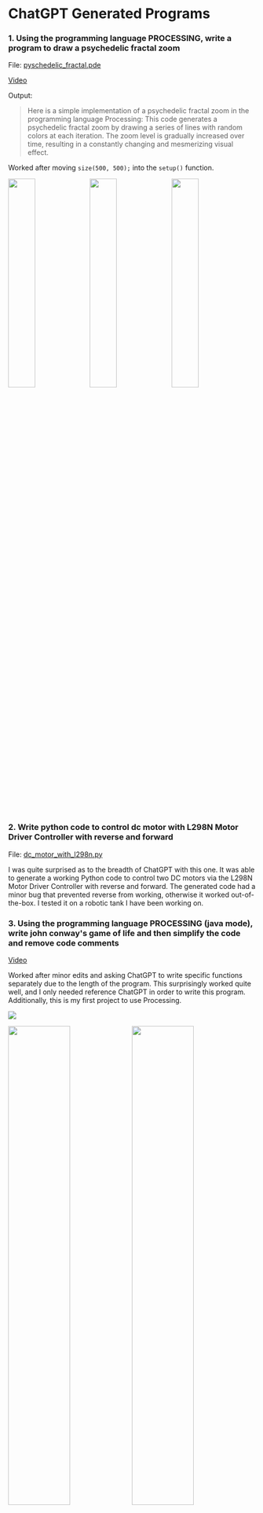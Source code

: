 # ChatGPT Generated Programs

### 1. Using the programming language PROCESSING, write a program to draw a psychedelic fractal zoom

File: [pyschedelic_fractal.pde](https://github.com/kennycason/chatgpt_code/blob/main/psychedelic_fractal.pde)

[Video](https://v.usetapes.com/tN8SdeBlYD)

Output: 
> Here is a simple implementation of a psychedelic fractal zoom in the programming language Processing:
> This code generates a psychedelic fractal zoom by drawing a series of lines with random colors at each iteration. The zoom level is gradually increased over time, resulting in a constantly changing and mesmerizing visual effect.

Worked after moving `size(500, 500);` into the `setup()` function.

<img src="https://github.com/kennycason/chatgpt_code/blob/main/output/psychedelic_fractal02.png?raw=true" width="33%"/><img src="https://github.com/kennycason/chatgpt_code/blob/main/output/psychedelic_fractal03.png?raw=true" width="33%"/><img src="https://github.com/kennycason/chatgpt_code/blob/main/output/psychedelic_fractal04.png?raw=true" width="33%"/>



### 2. Write python code to control dc motor with L298N Motor Driver Controller with reverse and forward

File: [dc_motor_with_l298n.py](https://github.com/kennycason/chatgpt_code/blob/main/dc_motor_with_l298n.py)

I was quite surprised as to the breadth of ChatGPT with this one. 
It was able to generate a working Python code to control two DC motors via the L298N Motor Driver Controller with reverse and forward.
The generated code had a minor bug that prevented reverse from working, otherwise it worked out-of-the-box. 
I tested it on a robotic tank I have been working on.



### 3. Using the programming language PROCESSING (java mode), write john conway's game of life and then simplify the code and remove code comments

[Video](https://v.usetapes.com/h4XFbxRH9F)

Worked after minor edits and asking ChatGPT to write specific functions separately due to the length of the program. 
This surprisingly worked quite well, and I only needed reference ChatGPT in order to write this program. 
Additionally, this is my first project to use Processing.

<img src="https://github.com/kennycason/chatgpt_code/blob/main/output/game_of_life_running.png?raw=true" />

<img src="https://github.com/kennycason/chatgpt_code/blob/main/output/game_of_life01.png?raw=true" width="50%"/><img src="https://github.com/kennycason/chatgpt_code/blob/main/output/game_of_life02.png?raw=true" width="50%"/><img src="https://github.com/kennycason/chatgpt_code/blob/main/output/game_of_life03.png?raw=true" width="50%"/><img src="https://github.com/kennycason/chatgpt_code/blob/main/output/game_of_life04.png?raw=true" width="50%"/>



### 4. write a simple neural network in python and then remove code comments

File: [neural_network.py](https://github.com/kennycason/chatgpt_code/blob/main/neural_network.py)

Code worked as-is. 

Target Vector: `[0, 1, 1, 0]`
Output:
```bash
[[0.03896381]
 [0.95923365]
 [0.96770453]
 [0.04000064]]
```



### 5. Write python code for blackjack game

File: [blackjack.py](https://github.com/kennycason/chatgpt_code/blob/main/blackjack.py)

I finished the final lines of code myself due to ChatGPT output buffer max length.

```shell
Your hand:
10 of Hearts
3 of Spades
Dealer's hand:
10 of Diamonds
Your hand:
10 of Hearts
3 of Spades
10 of Clubs
You busted! Dealer wins.
```
```shell
Your hand:
5 of Spades
1 of Diamonds
Dealer's hand:
10 of Clubs
Your hand:
5 of Spades
1 of Diamonds
2 of Spades
Your hand:
5 of Spades
1 of Diamonds
2 of Spades
1 of Hearts
Your hand:
5 of Spades
1 of Diamonds
2 of Spades
1 of Hearts
10 of Clubs
You win!
```

File: [blackjack2.py](https://github.com/kennycason/chatgpt_code/blob/main/blackjack2.py)

Worked as-is

```shell
Your hand:
7 of Hearts
10 of Clubs
Dealer's hand:
2 of Clubs
Dealer's hand:
2 of Clubs
7 of Spades
10 of Hearts
You Lose!
```



### 6. Using the programming language PROCESSING (java mode), write a program to draw a psychedelic pattern

File: [pyschedelic_pattern.pde](https://github.com/kennycason/chatgpt_code/blob/main/pyschedelic_pattern.pde)

Worked after minor editing.

<img src="https://github.com/kennycason/chatgpt_code/blob/main/output/psychedelic_pattern01.png?raw=true" width="33%"/><img src="https://github.com/kennycason/chatgpt_code/blob/main/output/psychedelic_pattern03.png?raw=true" width="33%"/>
